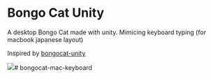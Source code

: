 # Bongo Cat Unity
A desktop Bongo Cat made with unity. Mimicing keyboard typing (for macbook japanese layout)

Inspired by [bongocat-unity](https://github.com/SardineFish/bongocat-unity)

![](./docs/img/2022-2-17-2.gif)# bongocat-mac-keyboard
